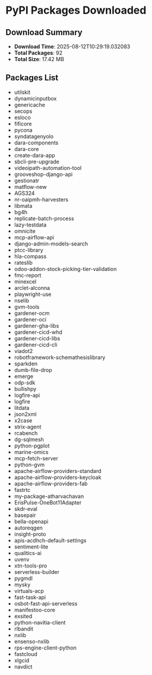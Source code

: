 # PyPI Packages Downloaded

## Download Summary
- **Download Time**: 2025-08-12T10:29:19.032083
- **Total Packages**: 92
- **Total Size**: 17.42 MB

## Packages List
- utilskit
- dynamicinputbox
- genericache
- secops
- esloco
- fificore
- pycona
- syndatagenyolo
- dara-components
- dara-core
- create-dara-app
- sbcli-pre-upgrade
- videoipath-automation-tool
- grooveshop-django-api
- gestionatr
- matflow-new
- AGS324
- nr-oaipmh-harvesters
- libmata
- bg4h
- replicate-batch-process
- lazy-testdata
- omnicite
- mcp-airflow-api
- django-admin-models-search
- ptcc-library
- hla-compass
- rateslib
- odoo-addon-stock-picking-tier-validation
- fmc-report
- minexcel
- arclet-alconna
- playwright-use
- nselib
- gvm-tools
- gardener-ocm
- gardener-oci
- gardener-gha-libs
- gardener-cicd-whd
- gardener-cicd-libs
- gardener-cicd-cli
- viadot2
- robotframework-schemathesislibrary
- sparkden
- dumb-file-drop
- emerge
- odp-sdk
- bullishpy
- logfire-api
- logfire
- litdata
- json2xml
- x2case
- strix-agent
- rcabench
- dg-sqlmesh
- python-pgplot
- marine-omics
- mcp-fetch-server
- python-gvm
- apache-airflow-providers-standard
- apache-airflow-providers-keycloak
- apache-airflow-providers-fab
- fastrtc
- my-package-atharvachavan
- ErisPulse-OneBot11Adapter
- skdr-eval
- basepair
- bella-openapi
- autoreqgen
- insight-proto
- apis-acdhch-default-settings
- sentiment-lite
- qualitics-ai
- uvenv
- xtn-tools-pro
- serverless-builder
- pygmdl
- mysky
- virtuals-acp
- fast-task-api
- osbot-fast-api-serverless
- manifestoo-core
- exsited
- python-navitia-client
- rlbandit
- nxlib
- ensenso-nxlib
- rps-engine-client-python
- fastcloud
- xlgcid
- navdict
